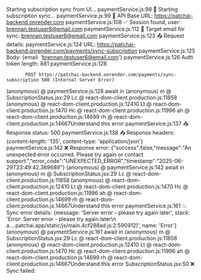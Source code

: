 Starting subscription sync from UI...
paymentService.js:98 🔄 Starting subscription sync...
paymentService.js:99 📍 API Base URL: https://patchai-backend.onrender.com
paymentService.js:108 ✅ Session found, user: brennan.testuser6@email.com
paymentService.js:112 🎯 Target email for sync: brennan.testuser6@email.com
paymentService.js:123 📤 Request details:
paymentService.js:124   URL: https://patchai-backend.onrender.com/payments/sync-subscription
paymentService.js:125   Body: {email: 'brennan.testuser6@email.com'}
paymentService.js:126   Auth token length: 881
paymentService.js:128 
            
            
           POST https://patchai-backend.onrender.com/payments/sync-subscription 500 (Internal Server Error)
(anonymous) @ paymentService.js:128
await in (anonymous)
m @ SubscriptionStatus.jsx:29
Lc @ react-dom-client.production.js:11858
(anonymous) @ react-dom-client.production.js:12410
Lt @ react-dom-client.production.js:1470
Hc @ react-dom-client.production.js:11996
ah @ react-dom-client.production.js:14699
rh @ react-dom-client.production.js:14667Understand this error
paymentService.js:137 📥 Response status: 500
paymentService.js:138 📥 Response headers: {content-length: '135', content-type: 'application/json'}
paymentService.js:142 ❌ Response error: {"success":false,"message":"An unexpected error occurred. Please try again or contact support.","error_code":"UNEXPECTED_ERROR","timestamp":"2025-06-29T23:49:42.369689"}
(anonymous) @ paymentService.js:142
await in (anonymous)
m @ SubscriptionStatus.jsx:29
Lc @ react-dom-client.production.js:11858
(anonymous) @ react-dom-client.production.js:12410
Lt @ react-dom-client.production.js:1470
Hc @ react-dom-client.production.js:11996
ah @ react-dom-client.production.js:14699
rh @ react-dom-client.production.js:14667Understand this error
paymentService.js:161 💥 Sync error details: {message: 'Server error - please try again later', stack: 'Error: Server error - please try again later\n    a….patchai.app/static/js/main.4cf288ad.js:2:590912)', name: 'Error'}
(anonymous) @ paymentService.js:161
await in (anonymous)
m @ SubscriptionStatus.jsx:29
Lc @ react-dom-client.production.js:11858
(anonymous) @ react-dom-client.production.js:12410
Lt @ react-dom-client.production.js:1470
Hc @ react-dom-client.production.js:11996
ah @ react-dom-client.production.js:14699
rh @ react-dom-client.production.js:14667Understand this error
SubscriptionStatus.jsx:50 ❌ Sync failed: 